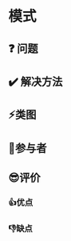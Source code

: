# 模式

## :question: 问题 

## :heavy_check_mark: 解决方法

## :zap:类图

## :boy:参与者

## :sunglasses:评价

### :+1:优点

### :-1:缺点